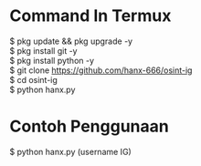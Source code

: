 # Command In Termux     
$ pkg update && pkg upgrade -y         
$ pkg install git -y           
$ pkg install python -y         
$ git clone https://github.com/hanx-666/osint-ig       
$ cd osint-ig       
$ python hanx.py       
       
# Contoh Penggunaan       
$ python hanx.py (username IG)    
